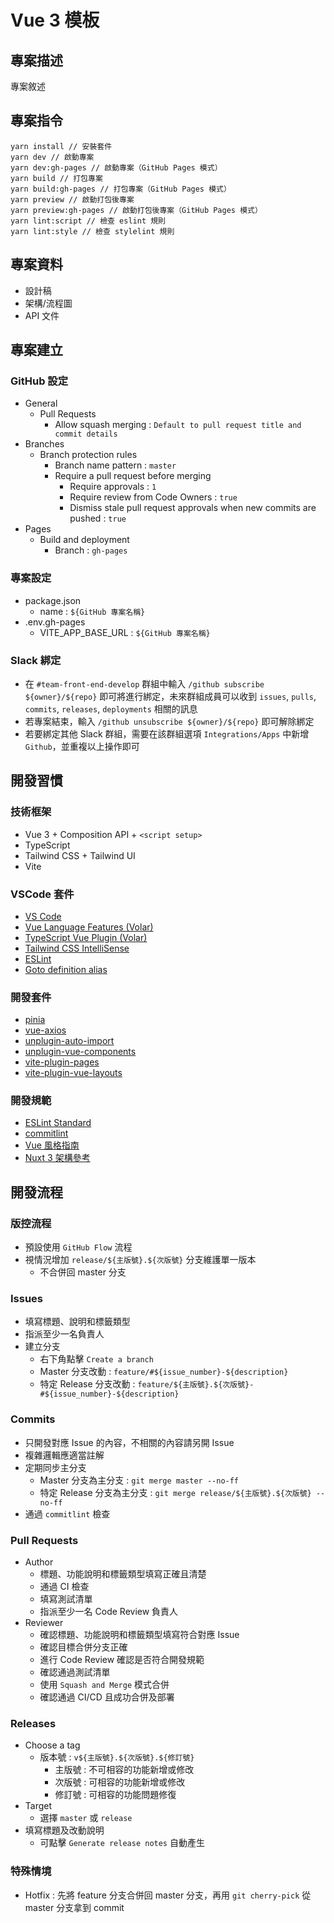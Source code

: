 # Vue 3 模板

## 專案描述

專案敘述

## 專案指令

```
yarn install // 安裝套件
yarn dev // 啟動專案
yarn dev:gh-pages // 啟動專案（GitHub Pages 模式）
yarn build // 打包專案
yarn build:gh-pages // 打包專案（GitHub Pages 模式）
yarn preview // 啟動打包後專案
yarn preview:gh-pages // 啟動打包後專案（GitHub Pages 模式）
yarn lint:script // 檢查 eslint 規則
yarn lint:style // 檢查 stylelint 規則
```

## 專案資料

- 設計稿
- 架構/流程圖
- API 文件

## 專案建立

### GitHub 設定
- General
  - Pull Requests
    - Allow squash merging : `Default to pull request title and commit details`
- Branches
  - Branch protection rules
    - Branch name pattern : `master`
    - Require a pull request before merging
      - Require approvals : `1`
      - Require review from Code Owners : `true`
      - Dismiss stale pull request approvals when new commits are pushed : `true`
- Pages
  - Build and deployment
    - Branch : `gh-pages`

### 專案設定
- package.json
  - name : `${GitHub 專案名稱}`
- .env.gh-pages
  - VITE_APP_BASE_URL : `${GitHub 專案名稱}`

### Slack 綁定
- 在 `#team-front-end-develop` 群組中輸入 `/github subscribe ${owner}/${repo}` 即可將進行綁定，未來群組成員可以收到 `issues`, `pulls`, `commits`, `releases`, `deployments` 相關的訊息
- 若專案結束，輸入 `/github unsubscribe ${owner}/${repo}` 即可解除綁定
- 若要綁定其他 Slack 群組，需要在該群組選項 `Integrations/Apps` 中新增 `Github`，並重複以上操作即可

## 開發習慣

### 技術框架
- Vue 3 + Composition API + `<script setup>`
- TypeScript
- Tailwind CSS + Tailwind UI
- Vite

### VSCode 套件
- [VS Code](https://code.visualstudio.com/)
- [Vue Language Features (Volar)](https://marketplace.visualstudio.com/items?itemName=Vue.volar)
- [TypeScript Vue Plugin (Volar)](https://marketplace.visualstudio.com/items?itemName=Vue.vscode-typescript-vue-plugin)
- [Tailwind CSS IntelliSense](https://marketplace.visualstudio.com/items?itemName=bradlc.vscode-tailwindcss)
- [ESLint](https://marketplace.visualstudio.com/items?itemName=dbaeumer.vscode-eslint)
- [Goto definition alias](https://marketplace.visualstudio.com/items?itemName=antfu.goto-alias)

### 開發套件
- [pinia](https://pinia.vuejs.org/)
- [vue-axios](https://github.com/imcvampire/vue-axios)
- [unplugin-auto-import](https://github.com/antfu/unplugin-auto-import)
- [unplugin-vue-components](https://github.com/antfu/unplugin-vue-components)
- [vite-plugin-pages](https://github.com/hannoeru/vite-plugin-pages)
- [vite-plugin-vue-layouts](https://github.com/JohnCampionJr/vite-plugin-vue-layouts)

### 開發規範
- [ESLint Standard](https://standardjs.com/readme-zhtw.html)
- [commitlint](https://github.com/conventional-changelog/commitlint/tree/master/%40commitlint/config-conventional)
- [Vue 風格指南](https://v2.cn.vuejs.org/v2/style-guide/)
- [Nuxt 3 架構參考](https://www.nuxtjs.org.cn/directory-structure/nuxt.html)

## 開發流程

### 版控流程
- 預設使用 `GitHub Flow` 流程
- 視情況增加 `release/${主版號}.${次版號}` 分支維護單一版本
  - 不合併回 master 分支

### Issues
- 填寫標題、說明和標籤類型
- 指派至少一名負責人
- 建立分支
  - 右下角點擊 `Create a branch`
  - Master 分支改動 : `feature/#${issue_number}-${description}`
  - 特定 Release 分支改動 : `feature/${主版號}.${次版號}-#${issue_number}-${description}`

### Commits
- 只開發對應 Issue 的內容，不相關的內容請另開 Issue
- 複雜邏輯應適當註解
- 定期同步主分支
  - Master 分支為主分支 : `git merge master --no-ff` 
  - 特定 Release 分支為主分支 : `git merge release/${主版號}.${次版號} --no-ff` 
- 通過 `commitlint` 檢查

### Pull Requests
- Author
  - 標題、功能說明和標籤類型填寫正確且清楚
  - 通過 CI 檢查
  - 填寫測試清單
  - 指派至少一名 Code Review 負責人
- Reviewer
  - 確認標題、功能說明和標籤類型填寫符合對應 Issue
  - 確認目標合併分支正確
  - 進行 Code Review 確認是否符合開發規範
  - 確認通過測試清單
  - 使用 `Squash and Merge` 模式合併
  - 確認通過 CI/CD 且成功合併及部署

### Releases
- Choose a tag
  - 版本號 : `v${主版號}.${次版號}.${修訂號}`
    - 主版號 : 不可相容的功能新增或修改
    - 次版號 : 可相容的功能新增或修改
    - 修訂號 : 可相容的功能問題修復
- Target
  - 選擇 `master` 或 `release`
- 填寫標題及改動說明
  - 可點擊 `Generate release notes` 自動產生

### 特殊情境
- Hotfix : 先將 feature 分支合併回 master 分支，再用 `git cherry-pick` 從 master 分支拿到 commit